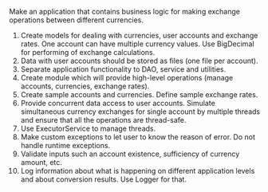 Make an application that contains business logic for making exchange operations between different currencies.
1.	Create models for dealing with currencies, user accounts and exchange rates. One account can have multiple currency values. Use BigDecimal for performing of exchange calculations.
2.	Data with user accounts should be stored as files (one file per account).
3.	Separate application functionality to DAO, service and utilities.
4.	Create module which will provide high-level operations (manage accounts, currencies, exchange rates).
5.	Create sample accounts and currencies. Define sample exchange rates.
6.	Provide concurrent data access to user accounts. Simulate simultaneous currency exchanges for single account by multiple threads and ensure that all the operations are thread-safe.
7.	Use ExecutorService to manage threads.
8.	Make custom exceptions to let user to know the reason of error. Do not handle runtime exceptions.
9.	Validate inputs such an account existence, sufficiency of currency amount, etc.
10.	Log information about what is happening on different application levels and about conversion results. Use Logger for that.
